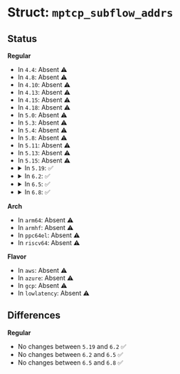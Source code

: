 # Struct: <code>mptcp_subflow_addrs</code>

## Status
<b>Regular</b>
<ul>
<li>
In <code>4.4</code>: Absent ⚠️
</li>
<li>
In <code>4.8</code>: Absent ⚠️
</li>
<li>
In <code>4.10</code>: Absent ⚠️
</li>
<li>
In <code>4.13</code>: Absent ⚠️
</li>
<li>
In <code>4.15</code>: Absent ⚠️
</li>
<li>
In <code>4.18</code>: Absent ⚠️
</li>
<li>
In <code>5.0</code>: Absent ⚠️
</li>
<li>
In <code>5.3</code>: Absent ⚠️
</li>
<li>
In <code>5.4</code>: Absent ⚠️
</li>
<li>
In <code>5.8</code>: Absent ⚠️
</li>
<li>
In <code>5.11</code>: Absent ⚠️
</li>
<li>
In <code>5.13</code>: Absent ⚠️
</li>
<li>
In <code>5.15</code>: Absent ⚠️
</li>
<li>
<details>
<summary>In <code>5.19</code>: ✅</summary>

```c
struct mptcp_subflow_addrs {
    __kernel_sa_family_t sa_family;
    struct sockaddr sa_local;
    struct sockaddr_in sin_local;
    struct sockaddr_in6 sin6_local;
    struct __kernel_sockaddr_storage ss_local;
    struct sockaddr sa_remote;
    struct sockaddr_in sin_remote;
    struct sockaddr_in6 sin6_remote;
    struct __kernel_sockaddr_storage ss_remote;
};
```
</details>
</li>
<li>
<details>
<summary>In <code>6.2</code>: ✅</summary>

```c
struct mptcp_subflow_addrs {
    __kernel_sa_family_t sa_family;
    struct sockaddr sa_local;
    struct sockaddr_in sin_local;
    struct sockaddr_in6 sin6_local;
    struct __kernel_sockaddr_storage ss_local;
    struct sockaddr sa_remote;
    struct sockaddr_in sin_remote;
    struct sockaddr_in6 sin6_remote;
    struct __kernel_sockaddr_storage ss_remote;
};
```
</details>
</li>
<li>
<details>
<summary>In <code>6.5</code>: ✅</summary>

```c
struct mptcp_subflow_addrs {
    __kernel_sa_family_t sa_family;
    struct sockaddr sa_local;
    struct sockaddr_in sin_local;
    struct sockaddr_in6 sin6_local;
    struct __kernel_sockaddr_storage ss_local;
    struct sockaddr sa_remote;
    struct sockaddr_in sin_remote;
    struct sockaddr_in6 sin6_remote;
    struct __kernel_sockaddr_storage ss_remote;
};
```
</details>
</li>
<li>
<details>
<summary>In <code>6.8</code>: ✅</summary>

```c
struct mptcp_subflow_addrs {
    __kernel_sa_family_t sa_family;
    struct sockaddr sa_local;
    struct sockaddr_in sin_local;
    struct sockaddr_in6 sin6_local;
    struct __kernel_sockaddr_storage ss_local;
    struct sockaddr sa_remote;
    struct sockaddr_in sin_remote;
    struct sockaddr_in6 sin6_remote;
    struct __kernel_sockaddr_storage ss_remote;
};
```
</details>
</li>
</ul>
<b>Arch</b>
<ul>
<li>
In <code>arm64</code>: Absent ⚠️
</li>
<li>
In <code>armhf</code>: Absent ⚠️
</li>
<li>
In <code>ppc64el</code>: Absent ⚠️
</li>
<li>
In <code>riscv64</code>: Absent ⚠️
</li>
</ul>
<b>Flavor</b>
<ul>
<li>
In <code>aws</code>: Absent ⚠️
</li>
<li>
In <code>azure</code>: Absent ⚠️
</li>
<li>
In <code>gcp</code>: Absent ⚠️
</li>
<li>
In <code>lowlatency</code>: Absent ⚠️
</li>
</ul>

## Differences
<b>Regular</b>
<ul>
<li>
No changes between <code>5.19</code> and <code>6.2</code> ✅
</li>
<li>
No changes between <code>6.2</code> and <code>6.5</code> ✅
</li>
<li>
No changes between <code>6.5</code> and <code>6.8</code> ✅
</li>
</ul>
